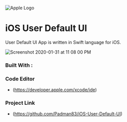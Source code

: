 ![Apple Logo](https://user-images.githubusercontent.com/45048950/73131198-bca1e580-4041-11ea-8f8d-ebfd844f0e64.png) 

# iOS User Default UI
User Default UI App is written in Swift language for iOS.

![Screenshot 2020-01-31 at 11 08 00 PM](https://user-images.githubusercontent.com/45048950/73608693-0ae65400-4601-11ea-932f-cc34e5c4f6d2.png)

### Built With :

### Code Editor

* (https://developer.apple.com/xcode/ide)

### Project Link

* (https://github.com/Padman83/iOS-User-Default-UI)
